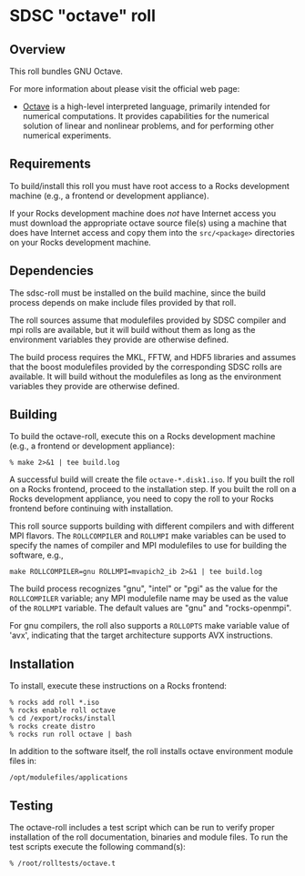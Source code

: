 # SDSC "octave" roll

## Overview

This roll bundles GNU Octave.

For more information about please visit the official web page:

- <a href="http://www.gnu.org/software/octave/" target="_blank">Octave</a> is a high-level interpreted language, primarily intended for numerical computations. It provides capabilities for the numerical solution of linear and nonlinear problems, and for performing other numerical experiments.


## Requirements

To build/install this roll you must have root access to a Rocks development
machine (e.g., a frontend or development appliance).

If your Rocks development machine does *not* have Internet access you must
download the appropriate octave source file(s) using a machine that does
have Internet access and copy them into the `src/<package>` directories on your
Rocks development machine.


## Dependencies

The sdsc-roll must be installed on the build machine, since the build process
depends on make include files provided by that roll.

The roll sources assume that modulefiles provided by SDSC compiler and mpi
rolls are available, but it will build without them as long as the environment
variables they provide are otherwise defined.

The build process requires the MKL, FFTW, and HDF5 libraries and assumes that
the boost modulefiles provided by the corresponding SDSC rolls are available.
It will build without the modulefiles as long as the environment variables
they provide are otherwise defined.


## Building

To build the octave-roll, execute this on a Rocks development
machine (e.g., a frontend or development appliance):

```shell
% make 2>&1 | tee build.log
```

A successful build will create the file `octave-*.disk1.iso`.  If you built the
roll on a Rocks frontend, proceed to the installation step. If you built the
roll on a Rocks development appliance, you need to copy the roll to your Rocks
frontend before continuing with installation.

This roll source supports building with different compilers and with different
MPI flavors.  The `ROLLCOMPILER` and `ROLLMPI` make variables can be used to
specify the names of compiler and MPI modulefiles to use for building the
software, e.g.,

```shell
make ROLLCOMPILER=gnu ROLLMPI=mvapich2_ib 2>&1 | tee build.log
```

The build process recognizes "gnu", "intel" or "pgi" as the value for the
`ROLLCOMPILER` variable; any MPI modulefile name may be used as the value of
the `ROLLMPI` variable.  The default values are "gnu" and "rocks-openmpi".

For gnu compilers, the roll also supports a `ROLLOPTS` make variable value of
'avx', indicating that the target architecture supports AVX instructions.


## Installation

To install, execute these instructions on a Rocks frontend:

```shell
% rocks add roll *.iso
% rocks enable roll octave 
% cd /export/rocks/install
% rocks create distro
% rocks run roll octave | bash
```

In addition to the software itself, the roll installs octave environment
module files in:

```shell
/opt/modulefiles/applications
```


## Testing

The octave-roll includes a test script which can be run to verify proper
installation of the roll documentation, binaries and module files. To
run the test scripts execute the following command(s):

```shell
% /root/rolltests/octave.t 
```
